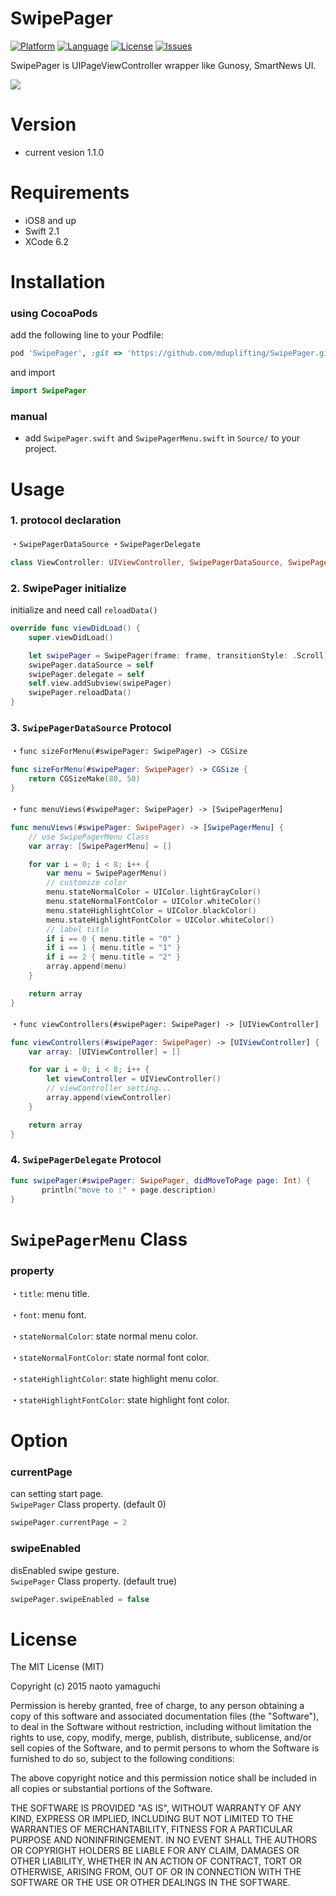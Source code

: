 # SwipePager

[![Platform](http://img.shields.io/badge/platform-ios-blue.svg?style=flat
)](https://developer.apple.com/iphone/index.action)
[![Language](http://img.shields.io/badge/language-swift-brightgreen.svg?style=flat
)](https://developer.apple.com/swift)
[![License](http://img.shields.io/badge/license-MIT-lightgrey.svg?style=flat
)](http://mit-license.org)
[![Issues](https://img.shields.io/github/issues/naoto0822/SwipePager.svg?style=flat
)](https://github.com/naoto0822/SwipePager/issues?state=open)

SwipePager is UIPageViewController wrapper like Gunosy, SmartNews UI.

<img src="Screenshots/swipepager-demo.gif"/>

# Version

- current vesion 1.1.0

# Requirements

- iOS8 and up
- Swift 2.1
- XCode 6.2

# Installation

### using CocoaPods

add the following line to your Podfile:

```ruby
pod 'SwipePager', :git => 'https://github.com/mduplifting/SwipePager.git'
```

and import

```swift
import SwipePager
```

### manual

- add `SwipePager.swift` and `SwipePagerMenu.swift` in `Source/` to your project.

# Usage

### 1. protocol declaration

 ・`SwipePagerDataSource`
 ・`SwipePagerDelegate`

 ```swift
 class ViewController: UIViewController, SwipePagerDataSource, SwipePagerDelegate
 ```

### 2. SwipePager initialize

 initialize and need call `reloadData()`

 ```swift
 override func viewDidLoad() {
     super.viewDidLoad()

     let swipePager = SwipePager(frame: frame, transitionStyle: .Scroll)
     swipePager.dataSource = self
     swipePager.delegate = self
     self.view.addSubview(swipePager)
     swipePager.reloadData()
 }
 ```

### 3. `SwipePagerDataSource` Protocol

 ・`func sizeForMenu(#swipePager: SwipePager) -> CGSize`

 ```swift
 func sizeForMenu(#swipePager: SwipePager) -> CGSize {
     return CGSizeMake(80, 50)
 }
 ```


 ・`func menuViews(#swipePager: SwipePager) -> [SwipePagerMenu]`

 ```swift
 func menuViews(#swipePager: SwipePager) -> [SwipePagerMenu] {
     // use SwipePagerMenu Class
     var array: [SwipePagerMenu] = []

     for var i = 0; i < 8; i++ {
         var menu = SwipePagerMenu()
         // customize color
         menu.stateNormalColor = UIColor.lightGrayColor()
         menu.stateNormalFontColor = UIColor.whiteColor()
         menu.stateHighlightColor = UIColor.blackColor()
         menu.stateHighlightFontColor = UIColor.whiteColor()
         // label title
         if i == 0 { menu.title = "0" }
         if i == 1 { menu.title = "1" }
         if i == 2 { menu.title = "2" }
         array.append(menu)
     }

     return array
 }
 ```


 ・`func viewControllers(#swipePager: SwipePager) -> [UIViewController]`

 ```swift
 func viewControllers(#swipePager: SwipePager) -> [UIViewController] {
     var array: [UIViewController] = []

     for var i = 0; i < 8; i++ {
         let viewController = UIViewController()
         // viewController setting...
         array.append(viewController)
     }

     return array
 }
 ```

### 4. `SwipePagerDelegate` Protocol

 ```swift
 func swipePager(#swipePager: SwipePager, didMoveToPage page: Int) {
        println("move to :" + page.description)
 }
 ```

# `SwipePagerMenu` Class

### property

・`title`: menu title.

・`font`: menu font.

・`stateNormalColor`: state normal menu color.

・`stateNormalFontColor`: state normal font color.

・`stateHighlightColor`: state highlight menu color.

・`stateHighlightFontColor`: state highlight font color.

# Option

### currentPage

can setting start page.  
`SwipePager` Class property. (default 0)

```swift
swipePager.currentPage = 2
```

### swipeEnabled

disEnabled swipe gesture.  
`SwipePager` Class property. (default true)

```swift
swipePager.swipeEnabled = false
```

# License

The MIT License (MIT)

Copyright (c) 2015 naoto yamaguchi

Permission is hereby granted, free of charge, to any person obtaining a copy
of this software and associated documentation files (the "Software"), to deal
in the Software without restriction, including without limitation the rights
to use, copy, modify, merge, publish, distribute, sublicense, and/or sell
copies of the Software, and to permit persons to whom the Software is
furnished to do so, subject to the following conditions:

The above copyright notice and this permission notice shall be included in all
copies or substantial portions of the Software.

THE SOFTWARE IS PROVIDED "AS IS", WITHOUT WARRANTY OF ANY KIND, EXPRESS OR
IMPLIED, INCLUDING BUT NOT LIMITED TO THE WARRANTIES OF MERCHANTABILITY,
FITNESS FOR A PARTICULAR PURPOSE AND NONINFRINGEMENT. IN NO EVENT SHALL THE
AUTHORS OR COPYRIGHT HOLDERS BE LIABLE FOR ANY CLAIM, DAMAGES OR OTHER
LIABILITY, WHETHER IN AN ACTION OF CONTRACT, TORT OR OTHERWISE, ARISING FROM,
OUT OF OR IN CONNECTION WITH THE SOFTWARE OR THE USE OR OTHER DEALINGS IN THE
SOFTWARE.
